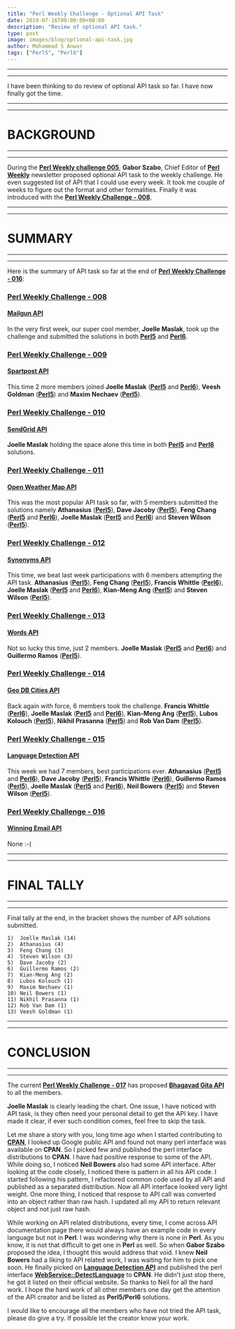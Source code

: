 ```yaml
---
title: "Perl Weekly Challenge - Optional API Task"
date: 2019-07-16T00:00:00+00:00
description: "Review of optional API task."
type: post
image: images/blog/optional-api-task.jpg
author: Mohammad S Anwar
tags: ["Perl5", "Perl6"]
---
```

***
***
I have been thinking to do review of optional API task so far. I have now finally got the time.

***
***
# BACKGROUND
***
***

During the [**Perl Weekly challenge 005**](/blog/perl-weekly-challenge-015), **Gabor Szabo**, Chief Editor of [**Perl Weekly**](http://perlweekly.com) newsletter proposed optional API task to the weekly challenge. He even suggested list of API that I could use every week. It took me couple of weeks to figure out the format and other formalities. Finally it was introduced with the [**Perl Weekly Challenge - 008**](/blog/perl-weekly-challenge-008).

***
***
# SUMMARY
***
***

Here is the summary of API task so far at the end of [**Perl Weekly Challenge - 016**](/blog/perl-weekly-challene-016):

### [Perl Weekly Challenge - 008](/blog/perl-weekly-challenge-008)
#### [Mailgun API](https://www.mailgun.com/)

In the very first week, our super cool member, **Joelle Maslak**, took up the challenge and submitted the solutions in both [**Perl5**](https://github.com/manwar/perlweeklychallenge-club/blob/master/challenge-008/joelle-maslak/perl5/ch-3.pl) and [**Perl6**](https://github.com/manwar/perlweeklychallenge-club/blob/master/challenge-008/joelle-maslak/perl6/ch-3.p6).

### [Perl Weekly Challenge - 009](/blog/perl-weekly-challenge-009)
#### [Spartpost API](https://www.sparkpost.com/features/email-api-integration/)

This time 2 more members joined **Joelle Maslak** ([**Perl5**](https://github.com/manwar/perlweeklychallenge-club/blob/master/challenge-009/joelle-maslak/perl5/ch-3.pl) and [**Perl6**](https://github.com/manwar/perlweeklychallenge-club/blob/master/challenge-009/joelle-maslak/perl6/ch-3.p6)), **Veesh Goldman** ([**Perl5**](https://github.com/manwar/perlweeklychallenge-club/blob/master/challenge-009/veesh-goldman/perl5/ch-3.pl)) and **Maxim Nechaev** ([**Perl5**](https://github.com/manwar/perlweeklychallenge-club/blob/master/challenge-009/maxim-nechaev/perl5/ch-3.pl)).

### [Perl Weekly Challenge - 010](/blog/perl-weekly-challenge-010)
#### [SendGrid API](https://sendgrid.com/solutions/email-api/)

**Joelle Maslak** holding the space alone this time in both [**Perl5**](https://github.com/manwar/perlweeklychallenge-club/blob/master/challenge-010/joelle-maslak/perl5/ch-3.pl) and [**Perl6**](https://github.com/manwar/perlweeklychallenge-club/blob/master/challenge-010/joelle-maslak/perl6/ch-3.p6) solutions.

### [Perl Weekly Challenge - 011](/blog/perl-weekly-challenge-011)
#### [Open Weather Map API](https://openweathermap.org/current)

This was the most popular API task so far, with 5 members submitted the solutions namely **Athanasius** ([**Perl5**](https://github.com/manwar/perlweeklychallenge-club/blob/master/challenge-011/athanasius/perl5/ch-3.pl)), **Dave Jacoby** ([**Perl5**](https://github.com/manwar/perlweeklychallenge-club/blob/master/challenge-011/dave-jacoby/perl5/ch-3.pl)), **Feng Chang** ([**Perl5**](https://github.com/manwar/perlweeklychallenge-club/blob/master/challenge-011/feng-chang/perl5/ch-3.pl) and [**Perl6**](https://github.com/manwar/perlweeklychallenge-club/blob/master/challenge-011/feng-chang/perl6/ch-3.p6)), **Joelle Maslak** ([**Perl5**](https://github.com/manwar/perlweeklychallenge-club/blob/master/challenge-011/joelle-maslak/perl5/ch-3.pl) and [**Perl6**](https://github.com/manwar/perlweeklychallenge-club/blob/master/challenge-011/joelle-maslak/perl6/ch-3.p6)) and **Steven Wilson** ([**Perl5**](https://github.com/manwar/perlweeklychallenge-club/blob/master/challenge-011/steven-wilson/perl5/ch-3.pl)).

### [Perl Weekly Challenge - 012](/blog/perl-weekly-challenge-012)
#### [Synonyms API](https://www.synonyms.com/synonyms_api.php)

This time, we beat last week participations with 6 members attempting the API task. **Athanasius** ([**Perl5**](https://github.com/manwar/perlweeklychallenge-club/blob/master/challenge-012/athanasius/perl5/ch-3.pl)), **Feng Chang** ([**Perl5**](https://github.com/manwar/perlweeklychallenge-club/blob/master/challenge-012/feng-chang/perl5/ch-3.pl)), **Francis Whittle** ([**Perl6**](https://github.com/manwar/perlweeklychallenge-club/blob/master/challenge-012/fjwhittle/perl6/ch-3.p6)), **Joelle Maslak** ([**Perl5**](https://github.com/manwar/perlweeklychallenge-club/blob/master/challenge-012/joelle-maslak/perl5/ch-3.pl) and [**Perl6**](https://github.com/manwar/perlweeklychallenge-club/blob/master/challenge-012/joelle-maslak/perl6/ch-3.p6)), **Kian-Meng Ang** ([**Perl5**](https://github.com/manwar/perlweeklychallenge-club/blob/master/challenge-012/kian-meng-ang/perl5/ch-3.pl)) and **Steven Wilson** ([**Perl5**](https://github.com/manwar/perlweeklychallenge-club/blob/master/challenge-012/steven-wilson/perl5/ch-3.pl)).

### [Perl Weekly Challenge - 013](/blog/perl-weekly-challenge-013)
####  [Words API](https://www.wordsapi.com/docs/)

Not so lucky this time, just 2 members. **Joelle Maslak** ([**Perl5**](https://github.com/manwar/perlweeklychallenge-club/blob/master/challenge-013/joelle-maslak/perl5/ch-3.pl) and [**Perl6**](https://github.com/manwar/perlweeklychallenge-club/blob/master/challenge-013/joelle-maslak/perl6/ch-3.p6)) and **Guillermo Ramos** ([**Perl5**](https://github.com/manwar/perlweeklychallenge-club/blob/master/challenge-013/guillermo-ramos/perl5/ch-3.pl)).

### [Perl Weekly Challenge - 014](/blog/perl-weekly-challenge-014)
#### [Geo DB Cities API](http://geodb-cities-api.wirefreethought.com/docs/api/get-city-time#/)

Back again with force, 6 members took the challenge. **Francis Whittle** ([**Perl6**](https://github.com/manwar/perlweeklychallenge-club/blob/master/challenge-014/fjwhittle/perl6/ch-3.p6)), **Joelle Maslak** ([**Perl5**](https://github.com/manwar/perlweeklychallenge-club/blob/master/challenge-014/joelle-maslak/perl5/ch-3.pl) and [**Perl6**](https://github.com/manwar/perlweeklychallenge-club/blob/master/challenge-014/joelle-maslak/perl6/ch-3.p6)), **Kian-Meng Ang** ([**Perl5**](https://github.com/manwar/perlweeklychallenge-club/blob/master/challenge-014/kian-meng-ang/perl5/ch-3.pl)), **Lubos Kolouch** ([**Perl5**](https://github.com/manwar/perlweeklychallenge-club/blob/master/challenge-014/lubos-kolouch/perl5/ch-3.pl)), **Nikhil Prasanna** ([**Perl5**](https://github.com/manwar/perlweeklychallenge-club/blob/master/challenge-014/nikhil-prasanna/perl5/ch-3.pl)) and **Rob Van Dam** ([**Perl5**](https://github.com/manwar/perlweeklychallenge-club/blob/master/challenge-014/rob-van-dam/perl5/ch-3.pl)).

### [Perl Weekly Challenge - 015](/blog/perl-weekly-challenge-015)
#### [Language Detection API](https://detectlanguage.com/)

This week we had 7 members, best participations ever. **Athanasius** ([**Perl5**](https://github.com/manwar/perlweeklychallenge-club/blob/master/challenge-015/athanasius/perl5/ch-3.pl) and [**Perl6**](https://github.com/manwar/perlweeklychallenge-club/blob/master/challenge-015/athanasius/perl6/ch-3.p6)), **Dave Jacoby** ([**Perl5**](https://github.com/manwar/perlweeklychallenge-club/blob/master/challenge-015/dave-jacoby/perl5/ch-3.pl)), **Francis Whittle** ([**Perl6**](https://github.com/manwar/perlweeklychallenge-club/blob/master/challenge-015/fjwhittle/perl6/ch-3.p6)), **Guillermo Ramos** ([**Perl5**](https://github.com/manwar/perlweeklychallenge-club/blob/master/challenge-015/guillermo-ramos/perl5/ch-3.pl)), **Joelle Maslak** ([**Perl5**](https://github.com/manwar/perlweeklychallenge-club/blob/master/challenge-015/joelle-maslak/perl5/ch-3.pl) and [**Perl6**](https://github.com/manwar/perlweeklychallenge-club/blob/master/challenge-015/joelle-maslak/perl6/ch-3.p6)), **Neil Bowers** ([**Perl5**](https://github.com/manwar/perlweeklychallenge-club/blob/master/challenge-015/neil-bowers/perl5/ch-3.pl)) and **Steven Wilson** ([**Perl5**](https://github.com/manwar/perlweeklychallenge-club/blob/master/challenge-015/steven-wilson/perl5/ch-3.pl)).

### [Perl Weekly Challenge - 016](/blog/perl-weekly-challenge-016)
#### [Winning Email API](https://winning.email/api/v1/docs)

None :-(

***
***
# FINAL TALLY
***
***

Final tally at the end, in the bracket shows the number of API solutions submitted.

    1)  Joelle Maslak (14)
    2)  Athanasius (4)
    3)  Feng Chang (3)
    4)  Steven Wilson (3)
    5)  Dave Jacoby (2)
    6)  Guillermo Ramos (2)
    7)  Kian-Meng Ang (2)
    8)  Lubos Kolouch (1)
    9)  Maxim Nechaev (1)
    10) Neil Bowers (1)
    11) Nikhil Prasanna (1)
    12) Rob Van Dam (1)
    13) Veesh Goldman (1)

***
***
# CONCLUSION
***
***

The current [**Perl Weekly Challenge - 017**](/blog/perl-weekly-challenge-017) has proposed [**Bhagavad Gita API**](https://bhagavadgita.io/api/) to all the members.

**Joelle Maslak** is clearly leading the chart.  One issue, I have noticed with API task, is they often need your personal detail to get the API key. I have made it clear, if ever such condition comes, feel free to skip the task.

Let me share a story with you, long time ago when I started contributing to [**CPAN**](https://metacpan.org/author/MANWAR), I looked up Google public API and found not many perl interface was available on **CPAN**. So I picked few and published the perl interface distributions to **CPAN**. I have had positive response to some of the API. While doing so, I noticed **Neil Bowers** also had some API interface. After looking at the code closely, I noticed there is pattern in all his API code. I started following his pattern, I refactored common code used by all API and published as a separated distribution. Now all API interface looked very light weight. One more thing, I noticed that respose to API call was converted into an object rather than raw hash. I updated all my API to return relevant object and not just raw hash.

While working on API related distributions, every time, I come across API documentation page there would always have an example code in every language but not in **Perl**. I was wondering why there is none in **Perl**. As you know, it is not that difficult to get one in **Perl** as well. So when **Gabor Szabo** proposed the idea, I thought this would address that void. I knew **Neil Bowers** had a liking to API related work, I was waiting for him to pick one soon. He finally picked on [**Language Detection API**](https://detectlanguage.com/) and published the perl interface [**WebService::DetectLanguage**](https://metacpan.org/release/WebService-DetectLanguage) to **CPAN**. He didn't just stop there, he got it listed on their official website. So thanks to Neil for all the hard work. I hope the hard work of all other members one day get the attention of the API creator and be listed as **Perl5/Perl6** solutions.

 I would like to encourage all the members who have not tried the API task, please do give a try. If possible let the creator know your work.
